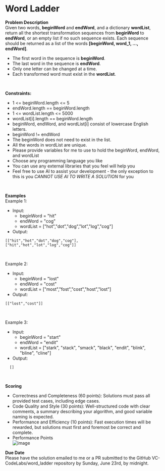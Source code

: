 # Word Ladder

**Problem Description**</br>
Given two words, **beginWord** and **endWord**, and a dictionary **wordList**, return all the shortest transformation sequences from **beginWord** to **endWord**, or an empty list if no such sequence exists. Each sequence should be returned as a list of the words **[beginWord, word_1, ..., endWord]**.

- The first word in the sequence is **beginWord**.
- The last word in the sequence is **endWord**.
- Only one letter can be changed at a time.
- Each transformed word must exist in the **wordList**.
</br>

**Constraints:**

- 1 <= beginWord.length <= 5
- endWord.length == beginWord.length
- 1 <= wordList.length <= 5000
- wordList[i].length == beginWord.length
- beginWord, endWord, and wordList[i] consist of lowercase English letters.
- beginWord != endWord
- The beginWord does not need to exist in the list.
- All the words in wordList are unique.
- Please provide variables for me to use to hold the beginWord, endWord, and wordList
- Choose any programming language you like
- You can use any external libraries that you feel will help you
- Feel free to use AI to assist your development - the only exception to this is you *CANNOT USE AI TO WRITE A SOLUTION* for you 
</br>

**Examples**</br>
Example 1:
- Input:
  - beginWord = "hit"
  - endWord = "cog"
  - wordList = ["hot","dot","dog","lot","log","cog"]
- Output:
```
[["hit","hot","dot","dog","cog"],
["hit","hot","lot","log","cog"]]
```
</br>

Example 2:
- Input:
  - beginWord = "lost"
  - endWord = "cost"
  - wordList = ["most","fost","cost","host","lost"]
- Output:
```
[["lost","cost"]]
```
</br>

Example 3:
- Input:
  - beginWord = "start"
  - endWord = "endit"
  - wordList = ["stark", "stack", "smack", "black", "endit", "blink", "bline", "cline"]
- Output:
```
  []
```
</br>

**Scoring**

- Correctness and Completeness (60 points): Solutions must pass all provided test cases, including edge cases.
- Code Quality and Style (30 points): Well-structured code with clear comments, a summary describing your algorithm, and good variable naming is expected.
- Performance and Efficiency (10 points): Fast execution times will be rewarded, but solutions must first and foremost be correct and complete.		
-	Performance	Points</br>	
![image](https://github.com/VC-CodeLabs/word_ladder/assets/154607214/a80c5043-3167-4f38-871d-248ea9dd5b97)


**Due Date**</br>
Please have the solution emailed to me or a PR submitted to the GitHub VC-CodeLabs/word_ladder repository by Sunday, June 23rd, by midnight.  

